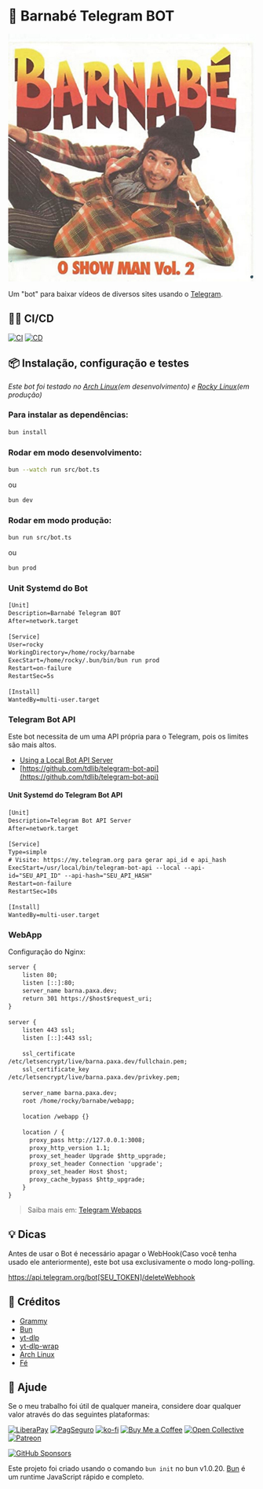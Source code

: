 # 🤖 Barnabé Telegram BOT

<!--suppress HtmlDeprecatedAttribute -->
<div align="center">
    <img src="./assets/barnabe.jpg" alt="Barnabé" />
</div>

Um "bot" para baixar vídeos de diversos sites usando o [Telegram](https://telegram.org).

## 🏃‍♂️ CI/CD

[![CI](https://github.com/sistematico/barnabe-telegram-bot/actions/workflows/ci.yml/badge.svg)](https://github.com/sistematico/barnabe-telegram-bot/actions/workflows/ci.yml)
[![CD](https://github.com/sistematico/barnabe-telegram-bot/actions/workflows/cd.yml/badge.svg)](https://github.com/sistematico/barnabe-telegram-bot/actions/workflows/cd.yml)

## 📦 Instalação, configuração e testes

*Este bot foi testado no [Arch Linux](https://archlinux.org)(em desenvolvimento) e [Rocky Linux](https://rockylinux.org)(em produção)*

### Para instalar as dependências:

```bash
bun install
```

### Rodar em modo desenvolvimento:

```bash
bun --watch run src/bot.ts
```
ou

```bash
bun dev
```

### Rodar em modo produção:

```bash
bun run src/bot.ts
```
ou

```bash
bun prod
```

### Unit Systemd do Bot

```
[Unit]
Description=Barnabé Telegram BOT
After=network.target

[Service]
User=rocky
WorkingDirectory=/home/rocky/barnabe
ExecStart=/home/rocky/.bun/bin/bun run prod
Restart=on-failure
RestartSec=5s

[Install]
WantedBy=multi-user.target 
```

### Telegram Bot API

Este bot necessita de um uma API própria para o Telegram, pois os limites são mais altos.

- [Using a Local Bot API Server](https://core.telegram.org/bots/api#using-a-local-bot-api-server)
- [https://github.com/tdlib/telegram-bot-api](https://github.com/tdlib/telegram-bot-api)

#### Unit Systemd do Telegram Bot API

```
[Unit]
Description=Telegram Bot API Server
After=network.target

[Service]
Type=simple
# Visite: https://my.telegram.org para gerar api_id e api_hash
ExecStart=/usr/local/bin/telegram-bot-api --local --api-id="SEU_API_ID" --api-hash="SEU_API_HASH" 
Restart=on-failure
RestartSec=10s

[Install]
WantedBy=multi-user.target
```

### WebApp

Configuração do Nginx:

```
server {
    listen 80;
    listen [::]:80;
    server_name barna.paxa.dev;
    return 301 https://$host$request_uri;
}

server {
    listen 443 ssl;
    listen [::]:443 ssl;

    ssl_certificate         /etc/letsencrypt/live/barna.paxa.dev/fullchain.pem;
    ssl_certificate_key     /etc/letsencrypt/live/barna.paxa.dev/privkey.pem;

    server_name barna.paxa.dev;
    root /home/rocky/barnabe/webapp;

    location /webapp {}

    location / { 
      proxy_pass http://127.0.0.1:3008;
      proxy_http_version 1.1;  
      proxy_set_header Upgrade $http_upgrade;  
      proxy_set_header Connection 'upgrade';  
      proxy_set_header Host $host;  
      proxy_cache_bypass $http_upgrade;  
    } 
}
```

> Saiba mais em: [Telegram Webapps](https://core.telegram.org/bots/webapps)

## 💡 Dicas

Antes de usar o Bot é necessário apagar o WebHook(Caso você tenha usado ele anteriormente), este bot usa exclusivamente o modo long-polling.

https://api.telegram.org/bot[SEU_TOKEN]/deleteWebhook

## 👏 Créditos

- [Grammy](https://grammy.dev)
- [Bun](https://bun.sh)
- [yt-dlp](https://github.com/yt-dlp/yt-dlp)
- [yt-dlp-wrap](https://github.com/foxesdocode/yt-dlp-wrap)
- [Arch Linux](https://archlinux.org)
- [Fé](https://pt.wikipedia.org/wiki/Fé)

## 🛟 Ajude

Se o meu trabalho foi útil de qualquer maneira, considere doar qualquer valor através do das seguintes plataformas:

[![LiberaPay](https://img.shields.io/badge/LiberaPay-gray?logo=liberapay&logoColor=white&style=flat-square)](https://liberapay.com/sistematico/donate) [![PagSeguro](https://img.shields.io/badge/PagSeguro-gray?logo=pagseguro&logoColor=white&style=flat-square)](https://pag.ae/bfxkQW) [![ko-fi](https://img.shields.io/badge/ko--fi-gray?logo=ko-fi&logoColor=white&style=flat-square)](https://ko-fi.com/K3K32RES9) [![Buy Me a Coffee](https://img.shields.io/badge/Buy_Me_a_Coffee-gray?logo=buy-me-a-coffee&logoColor=white&style=flat-square)](https://www.buymeacoffee.com/sistematico) [![Open Collective](https://img.shields.io/badge/Open_Collective-gray?logo=opencollective&logoColor=white&style=flat-square)](https://opencollective.com/sistematico) [![Patreon](https://img.shields.io/badge/Patreon-gray?logo=patreon&logoColor=white&style=flat-square)](https://patreon.com/sistematico)


[![GitHub Sponsors](https://img.shields.io/github/sponsors/sistematico?label=Github%20Sponsors)](https://github.com/sponsors/sistematico)

Este projeto foi criado usando o comando `bun init` no bun v1.0.20. [Bun](https://bun.sh) é um runtime JavaScript rápido e completo.
